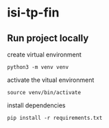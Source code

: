 # isi-tp-fin

## Run project locally

create virtual environment
```
python3 -m venv venv

```

activate the vitual environment
```
source venv/bin/activate
```

install dependencies
```
pip install -r requirements.txt
```

